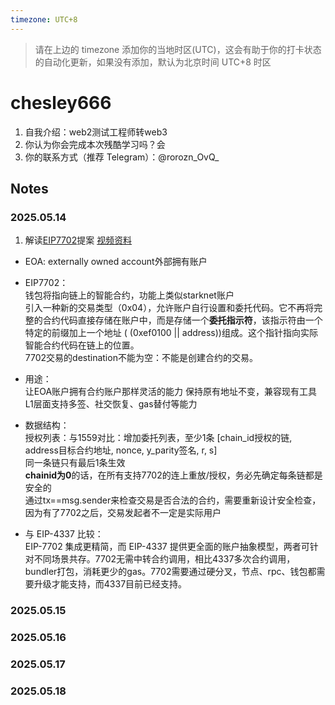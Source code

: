 ```yaml
---
timezone: UTC+8
---
```


> 请在上边的 timezone 添加你的当地时区(UTC)，这会有助于你的打卡状态的自动化更新，如果没有添加，默认为北京时间 UTC+8 时区

# chesley666

1. 自我介绍：web2测试工程师转web3
2. 你认为你会完成本次残酷学习吗？会
3. 你的联系方式（推荐 Telegram）：@rorozn_OvQ_

## Notes

<!-- Content_START -->

### 2025.05.14
1. 解读[EIP7702]([https://eips.ethereum.org/EIPS/eip-7702])提案 [视频资料](https://www.youtube.com/watch?v=uZTeYfYM6fM)
- EOA: externally owned account外部拥有账户  
- EIP7702：  
钱包将指向链上的智能合约，功能上类似starknet账户    
引入一种新的交易类型（0x04），允许账户自行设置和委托代码。它不再将完整的合约代码直接存储在账户中，而是存储一个**委托指示符**，该指示符由一个特定的前缀加上一个地址 ( (0xef0100 || address))组成。这个指针指向实际智能合约代码在链上的位置。  
7702交易的destination不能为空：不能是创建合约的交易。  

- 用途：  
让EOA账户拥有合约账户那样灵活的能力
保持原有地址不变，兼容现有工具
L1层面支持多签、社交恢复、gas替付等能力
- 数据结构：  
授权列表：与1559对比：增加委托列表，至少1条 [chain_id授权的链, address目标合约地址, nonce, y_parity签名, r, s]   
同一条链只有最后1条生效  
**chainid为0**的话，在所有支持7702的连上重放/授权，务必先确定每条链都是安全的  
通过tx==msg.sender来检查交易是否合法的合约，需要重新设计安全检查，因为有了7702之后，交易发起者不一定是实际用户  

- 与 EIP-4337 比较：  
EIP-7702 集成更精简，而 EIP-4337 提供更全面的账户抽象模型，两者可针对不同场景共存。7702无需中转合约调用，相比4337多次合约调用，bundler打包，消耗更少的gas。7702需要通过硬分叉，节点、rpc、钱包都需要升级才能支持，而4337目前已经支持。

### 2025.05.15

### 2025.05.16

### 2025.05.17

### 2025.05.18

<!-- Content_END -->
